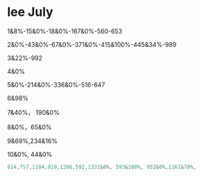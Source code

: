 # lee July 

1&8%-15&0%-18&0%-167&0%-560-653

2&0%-43&0%-67&0%-371&0%-415&100%-445&34%-989

3&22%-992

4&0%

5&0%-214&0%-336&0%-516-647

6&98%	

7&40%，	190&0%

8&0%，65&0%

9&69%,234&16%

10&0%, 44&0%



```java
814,757,1184,919,1206,592,1331&0%, 593&100%, 952&0%,1161&78%,
```

